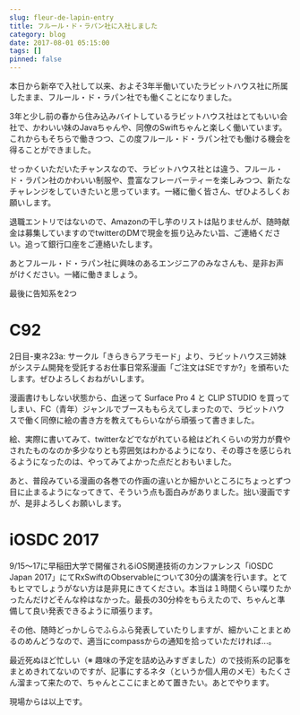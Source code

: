 ```yaml
---
slug: fleur-de-lapin-entry
title: フルール・ド・ラパン社に入社しました
category: blog
date: 2017-08-01 05:15:00
tags: []
pinned: false
---
```


<p>本日から新卒で入社して以来、およそ3年半働いていたラビットハウス社に所属したまま、フルール・ド・ラパン社でも働くことになりました。</p>

<p>3年と少し前の春から住み込みバイトしているラビットハウス社はとてもいい会社で、かわいい妹のJavaちゃんや、同僚のSwiftちゃんと楽しく働いています。これからもそちらで働きつつ、この度フルール・ド・ラパン社でも働ける機会を得ることができました。</p>

<p>せっかくいただいたチャンスなので、ラビットハウス社とは違う、フルール・ド・ラパン社のかわいい制服や、豊富なフレーバーティーを楽しみつつ、新たなチャレンジをしていきたいと思っています。一緒に働く皆さん、ぜひよろしくお願いします。</p>

<p>退職エントリではないので、Amazonの干し芋のリストは貼りませんが、随時献金は募集していますのでtwitterのDMで現金を振り込みたい旨、ご連絡ください。追って銀行口座をご連絡いたします。</p>

<p>あとフルール・ド・ラパン社に興味のあるエンジニアのみなさんも、是非お声がけください。一緒に働きましょう。</p>

<p>最後に告知系を2つ</p>

<h1>C92</h1>

<p>2日目-東ネ23a: サークル「きらきらアラモード」より、ラビットハウス三姉妹がシステム開発を受託するお仕事日常系漫画「ご注文はSEですか?」を頒布いたします。ぜひよろしくおねがいします。</p>

<p>漫画書けもしない状態から、血迷って Surface Pro 4 と CLIP STUDIO を買ってしまい、FC（青年）ジャンルでブースももらえてしまったので、ラビットハウスで働く同僚に絵の書き方を教えてもらいながら頑張って書きました。</p>

<p>絵、実際に書いてみて、twitterなどでながれている絵はどれくらいの労力が費やされたものなのか多少なりとも雰囲気はわかるようになり、その尊さを感じられるようになったのは、やってみてよかった点だとおもいました。</p>

<p>あと、普段みている漫画の各巻での作画の違いとか細かいところにちょっとずつ目に止まるようになってきて、そういう点も面白みがありました。拙い漫画ですが、是非よろしくお願いします。</p>

<h1>iOSDC 2017</h1>

<p>9/15〜17に早稲田大学で開催されるiOS関連技術のカンファレンス「iOSDC Japan 2017」にてRxSwiftのObservableについて30分の講演を行います。とてもヒマでしょうがない方は是非見にきてください。本当は１時間くらい喋りたかったんだけどそんな枠はなかった。最長の30分枠をもらえたので、ちゃんと準備して良い発表できるように頑張ります。</p>

<p>その他、随時どっかしらでふらふら発表していたりしますが、細かいことまとめるのめんどうなので、適当にcompassからの通知を拾っていただければ...。</p>

<p>最近死ぬほど忙しい（※ 趣味の予定を詰め込みすぎました）ので技術系の記事をまとめきれてないのですが、記事にするネタ（というか個人用のメモ）もたくさん溜まって来たので、ちゃんとここにまとめて置きたい。あとでやります。</p>

<p>現場からは以上です。</p>
